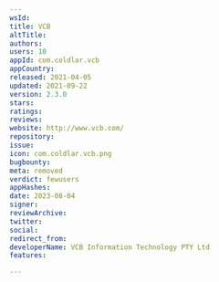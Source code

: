 ```yaml
---
wsId: 
title: VCB
altTitle: 
authors: 
users: 10
appId: com.coldlar.vcb
appCountry: 
released: 2021-04-05
updated: 2021-09-22
version: 2.3.0
stars: 
ratings: 
reviews: 
website: http://www.vcb.com/
repository: 
issue: 
icon: com.coldlar.vcb.png
bugbounty: 
meta: removed
verdict: fewusers
appHashes: 
date: 2023-08-04
signer: 
reviewArchive: 
twitter: 
social: 
redirect_from: 
developerName: VCB Information Technology PTY Ltd
features: 

---
```


